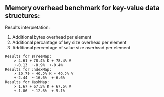 ## Memory overhead benchmark for key-value data structures:

Results interpretation:
1. Additional bytes overhead per element
2. Additional percantage of key size overhead per element
3. Additional percentage of value size overhead per element

```
Results for BTreeMap:
    > 4.61 + 78.4% K + 78.4% V
    +-0.13  +-0.9%  +-0.4%
Results for IndexMap:
    > 26.79 + 46.5% K + 46.5% V
    +-2.44  +-16.6%  +-6.6%
Results for HashMap:
    > 1.67 + 67.5% K + 67.5% V
    +-1.86  +-12.6%  +-5.1%
```
